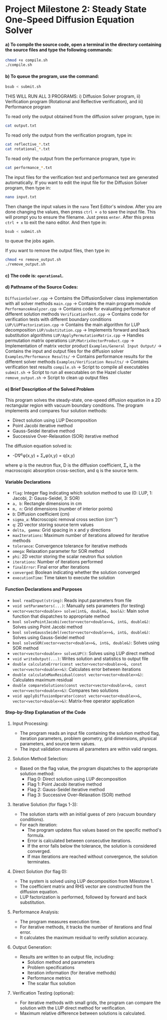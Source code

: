 # Project Milestone 2: Steady State One-Speed Diffusion Equation Solver

#### a) To compile the source code, open a terminal in the directory containing the source files and type the following commands:
```bash
chmod +x compile.sh
./compile.sh
```

#### b) To queue the program, use the command:
```bash
bsub < submit.sh
```

THIS WILL RUN ALL 3 PROGRAMS: i) Diffusion Solver program, ii) Verification program (Rotational and Reflective
verification), and iii) Performance program

To read only the output obtained from the diffusion solver program, type in:
```bash
cat output.txt
```

To read only the output from the verification program, type in:
```bash
cat reflective_*.txt
cat rotational_*.txt
```

To read only the output from the performance program, type in:
```bash
cat performance_*.txt
```

The input files for the verification test and performance test are generated automatically. If you want to
edit the input file for the Diffusion Solver program, then type in:

```bash
nano input.txt
```

Then change the input values in the `nano` Text Editor's window.
After you are done changing the values, then press `ctrl + o` to save the input file.
This will prompt you to ensure the filename. Just press `enter`.
After this press `ctrl + x` to exit the nano editor.
And then type in:

```bash
bsub < submit.sh
```

to queue the jobs again.

If you want to remove the output files, then type in:
```bash
chmod +x remove_output.sh
./remove_output.sh
```


#### c) The code is: `operational`.

#### d) Pathname of the Source Codes:
`DiffusionSolver.cpp` -> Contains the DiffusionSolver class implementation with all solver methods
`main.cpp` -> Contains the main program module
`PerformanceAnalyzer.cpp` -> Contains code for evaluating performance of different solution methods
`VerificationTest.cpp` -> Contains code for verification tests with different boundary conditions
`LUP/LUPFactorization.cpp` -> Contains the main algorithm for LUP decomposition
`LUP/substitution.cpp` -> Implements forward and back substitution algorithms
`LUP/ApplyPermutationMatrix.cpp` -> Handles permutation matrix operations
`LUP/MatrixVectorProduct.cpp` -> Implementation of matrix vector product
`Examples/General Input Output/` -> Contains the input and output files for the diffusion solver
`Examples/Performance Results/` -> Contains performance results for the different solver methods
`Examples/Verification Results/` -> Contains verification test results
`compile.sh` -> Script to compile all executables
`submit.sh` -> Script to run all executables on the Hazel cluster
`remove_output.sh` -> Script to clean up output files

#### e) Brief Description of the Solved Problem
This program solves the steady-state, one-speed diffusion equation in a 2D rectangular region with vacuum boundary conditions. The program implements and compares four solution methods:
- Direct solution using LUP Decomposition
- Point Jacobi iterative method
- Gauss-Seidel iterative method
- Successive Over-Relaxation (SOR) iterative method

The diffusion equation solved is:
- -D∇²φ(x,y) + Σₐφ(x,y) = q(x,y)

where φ is the neutron flux, D is the diffusion coefficient, Σₐ is the macroscopic absorption cross-section, and q is the source term.

#### Variable Declarations

- `flag`: Integer flag indicating which solution method to use (0: LUP, 1: Jacobi, 2: Gauss-Seidel, 3: SOR)
- `a, b`: Rectangle dimensions in cm
- `m, n`: Grid dimensions (number of interior points)
- `D`: Diffusion coefficient (cm)
- `sigma_a`: Macroscopic removal cross section (cm⁻¹)
- `q`: 2D vector storing source term values
- `delta, gamma`: Grid spacing in x and y directions
- `maxIterations`: Maximum number of iterations allowed for iterative methods
- `tolerance`: Convergence tolerance for iterative methods
- `omega`: Relaxation parameter for SOR method
- `phi`: 2D vector storing the scalar neutron flux solution
- `iterations`: Number of iterations performed
- `finalError`: Final error after iterations
- `converged`: Boolean indicating whether the solution converged
- `executionTime`: Time taken to execute the solution

#### Function Declarations and Purposes

- `bool readInput(string)`: Reads input parameters from file
- `void setParameters(...)`: Manually sets parameters (for testing)
- `vector<vector<double>> solve(int&, double&, bool&)`: Main solve function that dispatches to appropriate method
- `bool solvePointJacobi(vector<vector<double>>&, int&, double&)`: Solves using Point Jacobi method
- `bool solveGaussSeidel(vector<vector<double>>&, int&, double&)`: Solves using Gauss-Seidel method
- `bool solveSOR(vector<vector<double>>&, int&, double&)`: Solves using SOR method
- `vector<vector<double>> solveLUP()`: Solves using LUP direct method
- `void writeOutput(...)`: Writes solution and statistics to output file
- `double calculateError(const vector<vector<double>>&, const vector<vector<double>>&)`: Calculates error between iterations
- `double calculateMaxResidual(const vector<vector<double>>&)`: Calculates maximum residual
- `double compareSolutions(const vector<vector<double>>&, const vector<vector<double>>&)`: Compares two solutions
- `void applyDiffusionOperator(const vector<vector<double>>&, vector<vector<double>>&)`: Matrix-free operator application

#### Step-by-Step Explanation of the Code

1. Input Processing:
    - The program reads an input file containing the solution method flag, iteration parameters, problem geometry, grid dimensions, physical parameters, and source term values.
    - The input validation ensures all parameters are within valid ranges.

2. Solution Method Selection:
    - Based on the flag value, the program dispatches to the appropriate solution method:
        - Flag 0: Direct solution using LUP decomposition
        - Flag 1: Point Jacobi iterative method
        - Flag 2: Gauss-Seidel iterative method
        - Flag 3: Successive Over-Relaxation (SOR) method

3. Iterative Solution (for flags 1-3):
    - The solution starts with an initial guess of zero (vacuum boundary conditions).
    - For each iteration:
        - The program updates flux values based on the specific method's formula.
        - Error is calculated between consecutive iterations.
        - If the error falls below the tolerance, the solution is considered converged.
        - If max iterations are reached without convergence, the solution terminates.

4. Direct Solution (for flag 0):
    - The system is solved using LUP decomposition from Milestone 1.
    - The coefficient matrix and RHS vector are constructed from the diffusion equation.
    - LUP factorization is performed, followed by forward and back substitution.

5. Performance Analysis:
    - The program measures execution time.
    - For iterative methods, it tracks the number of iterations and final error.
    - It calculates the maximum residual to verify solution accuracy.

6. Output Generation:
    - Results are written to an output file, including:
        - Solution method and parameters
        - Problem specifications
        - Iteration information (for iterative methods)
        - Performance metrics
        - The scalar flux solution

7. Verification Testing (optional):
    - For iterative methods with small grids, the program can compare the solution with the LUP direct method for verification.
    - Maximum relative difference between solutions is calculated.